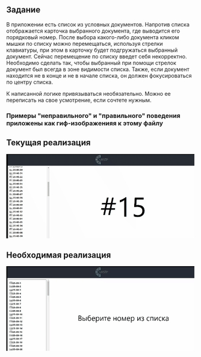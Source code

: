 ## Задание

В приложении есть список из условных документов. Напротив списка отображается карточка выбранного документа, где выводится его порядковый номер.
После выбора какого-либо документа кликом мышки по списку можно перемещаться, используя стрелки клавиатуры, при этом в карточку будет подгружаться выбранный документ. Сейчас перемещение по списку введет себя некорректно. Необходимо сделать так, чтобы выбранный при помощи стрелок документ был всегда в зоне видимости списка. Также, если документ находится не в конце и не в начале списка, он должен фокусироваться по центру списка.

К написанной логике привязываться необязательно. Можно ее переписать на свое усмотрение, если сочтете нужным.

### Примеры "неправильного" и "правильного" поведения приложены как гиф-изображенияя к этому файлу

## Текущая реализация
![](wrongScrollList.gif)

## Необходимая реализация
![](scrollList.gif)
